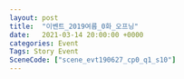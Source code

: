 ```yaml
---
layout: post
title:  "이벤트_2019여름_0화_오프닝"
date:   2021-03-14 20:00:00 +0000
categories: Event
Tags: Story Event
SceneCode: ["scene_evt190627_cp0_q1_s10"]
---
```

